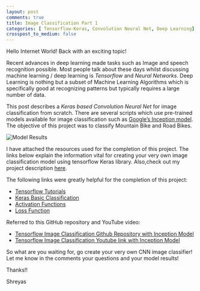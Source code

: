 ```yaml
---
layout: post
comments: true
title: Image Classification Part 1
categories: [ Tensorflow-Keras, Convolution Neural Net, Deep Learning]
crosspost_to_medium: false
---
```


Hello Internet World!
Back with an exciting topic!

Recent advances in deep learning made tasks such as Image and speech recognition possible. Most people talk about these days whilst discussing machine learning / deep learning is *Tensorflow* and *Neural Networks*. Deep Learning is nothing but a subset of Machine Learning Algorithms which is specifically good at recognizing patterns but typically requires a large number of data.  

This post describes a *Keras based Convolution Neural Net* for image classification from scratch. There are several scripts which use pre-trained models available for image classification such as [Google’s Inception model](https://github.com/tensorflow/hub/blob/master/examples/image_retraining/retrain.py).
The objective of this project was to classify Mountain Bike and Road Bikes. 

![Model Results](/images/projects/proj-3/tfkerasoutput.png "Prediction with Confidence")

I have attached the resources used for the completion of this project. The links below explain the information vital for creating your very own image classification model using tensorflow Keras library.
Also,check out my project description <a href="{{ site.baseurl }}/projects/project-3/">here</a>.

The following links were greatly helpful for the completion of this project:
*  [Tensorflow Tutorials](https://www.tensorflow.org/tutorials)
*  [Keras Basic Classification](https://www.tensorflow.org/tutorials/keras/basic_classification) 
*  [Activation Functions](https://towardsdatascience.com/activation-functions-neural-networks-1cbd9f8d91d6)
*  [Loss Function](https://www.reddit.com/r/learnmachinelearning/comments/88g8zf/difference_between_binary_cross_entropy_and/)

Referred to this GitHub repository and YouTube video: 
* [Tensorflow Image Classification Github Repository with Inception Model](https://github.com/MicrocontrollersAndMore/TensorFlow_Tut_2_Classification_Walk-through )
* [Tensorflow Image Classification Youtube link with Inception Model](https://www.youtube.com/watch?v=oXpsAiSajE0 )


So what are you waiting for, go create your very own CNN image classifier!
Let me know in the comments your questions and your model results!

Thanks!!

Shreyas 